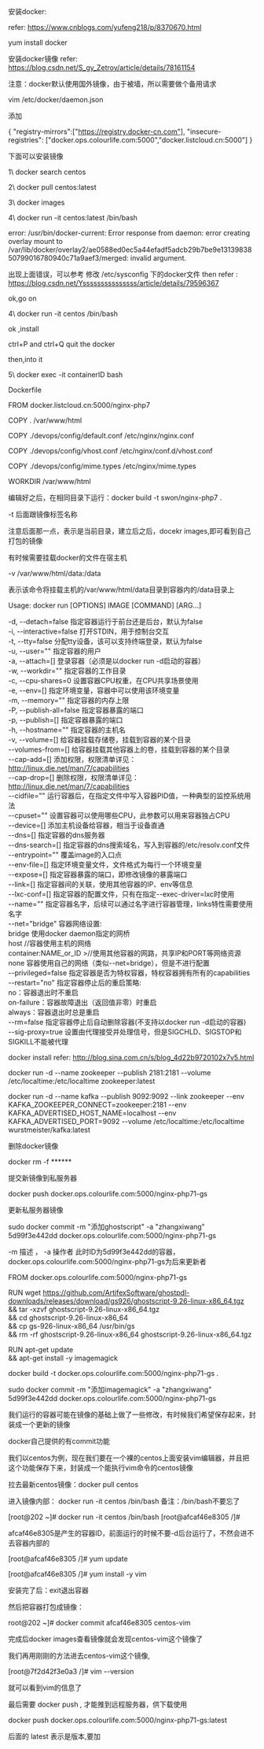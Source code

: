 
安装docker: 

refer: https://www.cnblogs.com/yufeng218/p/8370670.html

yum install docker


安装docker镜像
refer: https://blog.csdn.net/S_gy_Zetrov/article/details/78161154



注意：docker默认使用国外镜像，由于被墙，所以需要做个备用请求

vim /etc/docker/daemon.json

添加

{
	"registry-mirrors":["https://registry.docker-cn.com"],
  "insecure-registries": ["docker.ops.colourlife.com:5000","docker.listcloud.cn:5000"]
}


下面可以安装镜像


1\  docker search centos

2\ docker pull centos:latest

3\ docker images

4\ docker run -it centos:latest /bin/bash

error: /usr/bin/docker-current: Error response from daemon: error creating overlay mount to /var/lib/docker/overlay2/ae0588ed0ec5a44efadf5adcb29b7be9e1313983850799016780940c71a9aef3/merged: invalid argument.

出现上面错误，可以参考 修改 /etc/sysconfig 下的docker文件
then refer : https://blog.csdn.net/Ysssssssssssssss/article/details/79596367

ok,go on

4\ docker run -it centos /bin/bash

ok ,install

ctrl+P and ctrl+Q  quit the docker

then,into it

5\ docker exec -it containerID  bash

Dockerfile

FROM docker.listcloud.cn:5000/nginx-php7

COPY . /var/www/html

COPY ./devops/config/default.conf /etc/nginx/nginx.conf

COPY ./devops/config/vhost.conf /etc/nginx/conf.d/vhost.conf

COPY ./devops/config/mime.types /etc/nginx/mime.types

WORKDIR /var/www/html


编辑好之后，在相同目录下运行：docker build -t swon/nginx-php7 .

-t 后面跟镜像标签名称

注意后面那一点，表示是当前目录，建立后之后，docekr images,即可看到自己打包的镜像 

有时候需要挂载docker的文件在宿主机

-v /var/www/html/data:/data  

表示该命令将挂载主机的/var/www/html/data目录到容器内的/data目录上

Usage: docker run [OPTIONS] IMAGE [COMMAND] [ARG...]    
  
  -d, --detach=false         指定容器运行于前台还是后台，默认为false     
  -i, --interactive=false   打开STDIN，用于控制台交互    
  -t, --tty=false            分配tty设备，该可以支持终端登录，默认为false    
  -u, --user=""              指定容器的用户    
  -a, --attach=[]            登录容器（必须是以docker run -d启动的容器）  
  -w, --workdir=""           指定容器的工作目录   
  -c, --cpu-shares=0        设置容器CPU权重，在CPU共享场景使用    
  -e, --env=[]               指定环境变量，容器中可以使用该环境变量    
  -m, --memory=""            指定容器的内存上限    
  -P, --publish-all=false    指定容器暴露的端口    
  -p, --publish=[]           指定容器暴露的端口   
  -h, --hostname=""          指定容器的主机名    
  -v, --volume=[]            给容器挂载存储卷，挂载到容器的某个目录    
  --volumes-from=[]          给容器挂载其他容器上的卷，挂载到容器的某个目录  
  --cap-add=[]               添加权限，权限清单详见：http://linux.die.net/man/7/capabilities    
  --cap-drop=[]              删除权限，权限清单详见：http://linux.die.net/man/7/capabilities    
  --cidfile=""               运行容器后，在指定文件中写入容器PID值，一种典型的监控系统用法    
  --cpuset=""                设置容器可以使用哪些CPU，此参数可以用来容器独占CPU    
  --device=[]                添加主机设备给容器，相当于设备直通    
  --dns=[]                   指定容器的dns服务器    
  --dns-search=[]            指定容器的dns搜索域名，写入到容器的/etc/resolv.conf文件    
  --entrypoint=""            覆盖image的入口点    
  --env-file=[]              指定环境变量文件，文件格式为每行一个环境变量    
  --expose=[]                指定容器暴露的端口，即修改镜像的暴露端口    
  --link=[]                  指定容器间的关联，使用其他容器的IP、env等信息    
  --lxc-conf=[]              指定容器的配置文件，只有在指定--exec-driver=lxc时使用    
  --name=""                  指定容器名字，后续可以通过名字进行容器管理，links特性需要使用名字    
  --net="bridge"             容器网络设置:  
                                bridge 使用docker daemon指定的网桥       
                                host    //容器使用主机的网络    
                                container:NAME_or_ID  >//使用其他容器的网路，共享IP和PORT等网络资源    
                                none 容器使用自己的网络（类似--net=bridge），但是不进行配置   
  --privileged=false         指定容器是否为特权容器，特权容器拥有所有的capabilities    
  --restart="no"             指定容器停止后的重启策略:  
                                no：容器退出时不重启    
                                on-failure：容器故障退出（返回值非零）时重启   
                                always：容器退出时总是重启    
  --rm=false                 指定容器停止后自动删除容器(不支持以docker run -d启动的容器)    
  --sig-proxy=true           设置由代理接受并处理信号，但是SIGCHLD、SIGSTOP和SIGKILL不能被代理


docker install  refer: http://blog.sina.com.cn/s/blog_4d22b9720102x7v5.html
  
docker run -d --name zookeeper --publish 2181:2181 --volume /etc/localtime:/etc/localtime zookeeper:latest
	
docker run -d --name kafka --publish 9092:9092 --link zookeeper --env KAFKA_ZOOKEEPER_CONNECT=zookeeper:2181 --env KAFKA_ADVERTISED_HOST_NAME=localhost --env KAFKA_ADVERTISED_PORT=9092 --volume /etc/localtime:/etc/localtime wurstmeister/kafka:latest



删除docker镜像

docker rm -f ******

提交新镜像到私服务器

docker push docker.ops.colourlife.com:5000/nginx-php71-gs


更新私服务器镜像

sudo docker commit -m "添加ghostscript" -a "zhangxiwang" 5d99f3e442dd docker.ops.colourlife.com:5000/nginx-php71-gs

-m  描述   ，  -a 操作者
此时ID为5d99f3e442dd的容器， docker.ops.colourlife.com:5000/nginx-php71-gs为后来更新者



FROM docker.ops.colourlife.com:5000/nginx-php71-gs

RUN wget https://github.com/ArtifexSoftware/ghostpdl-downloads/releases/download/gs926/ghostscript-9.26-linux-x86_64.tgz \
&& tar -xzvf ghostscript-9.26-linux-x86_64.tgz  \
&& cd ghostscript-9.26-linux-x86_64 \
&& cp gs-926-linux-x86_64 /usr/bin/gs \
&& rm -rf ghostscript-9.26-linux-x86_64 ghostscript-9.26-linux-x86_64.tgz



RUN apt-get update \
&& apt-get install -y imagemagick

docker build -t docker.ops.colourlife.com:5000/nginx-php71-gs .

sudo docker commit -m "添加imagemagick" -a "zhangxiwang" 5d99f3e442dd docker.ops.colourlife.com:5000/nginx-php71-gs



我们运行的容器可能在镜像的基础上做了一些修改，有时候我们希望保存起来，封装成一个更新的镜像

docker自己提供的有commit功能

我们以centos为例，现在我们要在一个裸的centos上面安装vim编辑器，并且把这个功能保存下来，封装成一个能执行vim命令的centos镜像

拉去最新centos镜像：docker pull centos

进入镜像内部： docker run -it centos /bin/bash     备注：/bin/bash不要忘了

[root@202 ~]# docker run -it centos /bin/bash
[root@afcaf46e8305 /]#

afcaf46e8305是产生的容器ID，前面运行的时候不要-d后台运行了，不然会进不去容器内部的

[root@afcaf46e8305 /]# yum update

[root@afcaf46e8305 /]# yum install -y vim 

安装完了后：exit退出容器

然后把容器打包成镜像：

root@202 ~]# docker commit afcaf46e8305 centos-vim

完成后docker images查看镜像就会发现centos-vim这个镜像了

我们再用刚刚的方法进去centos-vim这个镜像,

[root@7f2d42f3e0a3 /]# vim --version

就可以看到vim的信息了

最后需要 docker push , 才能推到远程服务器，供下载使用

docker push docker.ops.colourlife.com:5000/nginx-php71-gs:latest

后面的 latest 表示是版本,要加